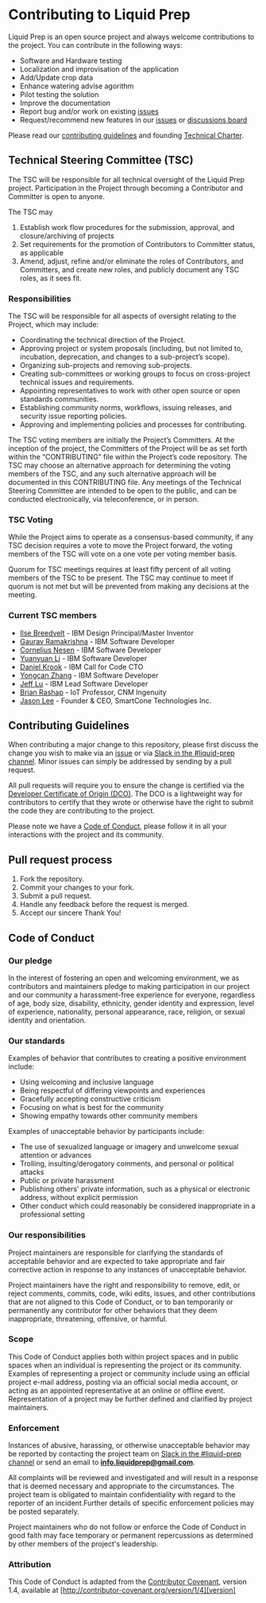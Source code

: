 # Contributing to Liquid Prep

Liquid Prep is an open source project and always welcome contributions to the project. You can contribute in the following ways:

- Software and Hardware testing
- Localization and improvisation of the application
- Add/Update crop data
- Enhance watering advise agorithm
- Pilot testing the solution
- Improve the documentation
- Report bug and/or work on existing [issues](https://github.com/Call-for-Code/Liquid-Prep/issues)
- Request/recommend new features in our [issues](https://github.com/Call-for-Code/Liquid-Prep/issues) or [discussions board](https://github.com/Call-for-Code/Liquid-Prep/discussions)

Please read our [contributing guidelines](#contributing-guidelines) and founding [Technical Charter](Liquid-Prep-Technical-Charter.pdf).

## Technical Steering Committee (TSC)

The TSC will be responsible for all technical oversight of the Liquid Prep project. Participation in the Project through becoming a Contributor and Committer is
open to anyone.

The TSC may

1. Establish work flow procedures for the submission, approval, and closure/archiving of projects
2. Set requirements for the promotion of Contributors to Committer status, as applicable
3. Amend, adjust, refine and/or eliminate the roles of Contributors, and Committers, and create new roles, and publicly document any TSC roles, as it sees fit.

### Responsibilities

The TSC will be responsible for all aspects of oversight relating to the Project, which may include:

- Coordinating the technical direction of the Project.
- Approving project or system proposals (including, but not limited to, incubation, deprecation, and changes to a sub-project’s scope).
- Organizing sub-projects and removing sub-projects.
- Creating sub-committees or working groups to focus on cross-project technical issues and requirements.
- Appointing representatives to work with other open source or open standards communities.
- Establishing community norms, workflows, issuing releases, and security issue reporting policies.
- Approving and implementing policies and processes for contributing.

The TSC voting members are initially the Project’s Committers. At the inception of the project, the Committers of the Project will be as set forth within the
“CONTRIBUTING” file within the Project’s code repository. The TSC may choose an alternative approach for determining the voting members of the TSC,
and any such alternative approach will be documented in this CONTRIBUTING file. Any meetings of the Technical Steering Committee are intended to be open
to the public, and can be conducted electronically, via teleconference, or in person.

### TSC Voting

While the Project aims to operate as a consensus-based community, if any TSC decision requires a vote to move the Project forward, the voting members of the
TSC will vote on a one vote per voting member basis.

Quorum for TSC meetings requires at least fifty percent of all voting members of the TSC to be present. The TSC may continue to meet if quorum is not met but
will be prevented from making any decisions at the meeting.

### Current TSC members

- [Ilse Breedvelt](https://github.com/ilsebreedvelt) - IBM Design Principal/Master Inventor
- [Gaurav Ramakrishna](https://github.com/Gaurav-Ramakrishna) - IBM Software Developer
- [Cornelius Nesen](https://github.com/cnesen) - IBM Software Developer
- [Yuanyuan Li](https://github.com/Yuanyuan199) - IBM Software Developer
- [Daniel Krook](https://github.com/krook) - IBM Call for Code CTO
- [Yongcan Zhang](https://github.com/ilfreedom) - IBM Software Developer
- [Jeff Lu](https://github.com/playground) - IBM Lead Software Developer
- [Brian Rashap](https://github.com/brashap) - IoT Professor, CNM Ingenuity
- [Jason Lee](https://www.thesmartcone.com/) - Founder & CEO, SmartCone Technologies Inc.

## Contributing Guidelines

When contributing a major change to this repository, please first discuss the change you wish to make via an [issue](../../issues) or via
[Slack in the #liquid-prep channel](https://developer.ibm.com/callforcode/solutions/projects/get-started/). Minor issues can simply be addressed by sending by a pull request.

All pull requests will require you to ensure the change is certified via the [Developer Certificate of Origin (DCO)](https://github.com/apps/dco/). The DCO is a lightweight way for contributors to certify that they wrote or otherwise have the right to submit the code they are contributing to the project.

Please note we have a [Code of Conduct](#code-of-conduct), please follow it in all your interactions with the project and its community.

## Pull request process

1. Fork the repository.
2. Commit your changes to your fork.
3. Submit a pull request.
4. Handle any feedback before the request is merged.
5. Accept our sincere Thank You!

## Code of Conduct

### Our pledge

In the interest of fostering an open and welcoming environment, we as
contributors and maintainers pledge to making participation in our project and
our community a harassment-free experience for everyone, regardless of age, body size, disability, ethnicity, gender identity and expression, level of experience, nationality, personal appearance, race, religion, or sexual identity and orientation.

### Our standards

Examples of behavior that contributes to creating a positive environment
include:

- Using welcoming and inclusive language
- Being respectful of differing viewpoints and experiences
- Gracefully accepting constructive criticism
- Focusing on what is best for the community
- Showing empathy towards other community members

Examples of unacceptable behavior by participants include:

- The use of sexualized language or imagery and unwelcome sexual attention or
  advances
- Trolling, insulting/derogatory comments, and personal or political attacks
- Public or private harassment
- Publishing others' private information, such as a physical or electronic
  address, without explicit permission
- Other conduct which could reasonably be considered inappropriate in a
  professional setting

### Our responsibilities

Project maintainers are responsible for clarifying the standards of acceptable
behavior and are expected to take appropriate and fair corrective action in
response to any instances of unacceptable behavior.

Project maintainers have the right and responsibility to remove, edit, or
reject comments, commits, code, wiki edits, issues, and other contributions
that are not aligned to this Code of Conduct, or to ban temporarily or
permanently any contributor for other behaviors that they deem inappropriate,
threatening, offensive, or harmful.

### Scope

This Code of Conduct applies both within project spaces and in public spaces
when an individual is representing the project or its community. Examples of
representing a project or community include using an official project e-mail
address, posting via an official social media account, or acting as an appointed
representative at an online or offline event. Representation of a project may be
further defined and clarified by project maintainers.

### Enforcement

Instances of abusive, harassing, or otherwise unacceptable behavior may be
reported by contacting the project team on [Slack in the #liquid-prep channel](https://callforcode.org/slack) or send an email to **info.liquidprep@gmail.com**.

All complaints will be reviewed and investigated and will result in a response that is deemed necessary and appropriate to the circumstances. The project team is obligated to maintain confidentiality with regard to the reporter of an incident.Further details of specific enforcement policies may be posted separately.

Project maintainers who do not follow or enforce the Code of Conduct in good faith may face temporary or permanent repercussions as determined by other members of the project's leadership.

### Attribution

This Code of Conduct is adapted from the [Contributor Covenant][homepage], version 1.4, available at [http://contributor-covenant.org/version/1/4][version]

[homepage]: http://contributor-covenant.org
[version]: http://contributor-covenant.org/version/1/4/
